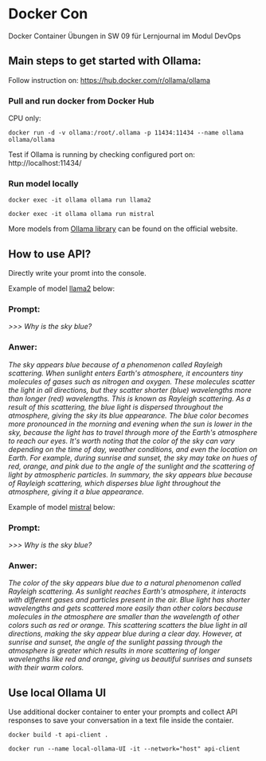 # Docker Con
Docker Container Übungen in SW 09 für Lernjournal im Modul DevOps


## Main steps to get started with Ollama:
Follow instruction on: https://hub.docker.com/r/ollama/ollama


### Pull and run docker from Docker Hub 
CPU only:
```
docker run -d -v ollama:/root/.ollama -p 11434:11434 --name ollama ollama/ollama
```
Test if Ollama is running by checking configured port on: http://localhost:11434/

### Run model locally
```
docker exec -it ollama ollama run llama2
```
```
docker exec -it ollama ollama run mistral
```

More models from [Ollama library](https://ollama.com/library) can be found on the official website.


## How to use API? 
Directly write your promt into the console. 

Example of model [llama2](https://ollama.com/library/llama2) below:

### Prompt: 
_>>> Why is the sky blue?_

### Anwer: 
_The sky appears blue because of a phenomenon called Rayleigh scattering. When sunlight enters Earth's atmosphere, it encounters tiny molecules of gases such as nitrogen and oxygen. These molecules scatter the light in all directions, but they scatter shorter (blue) wavelengths more than longer (red) wavelengths. This is known as Rayleigh scattering.
As a result of this scattering, the blue light is dispersed throughout the atmosphere, giving the sky its blue appearance. The blue color becomes more pronounced in the morning and evening when the sun is lower in the sky, because the light has to travel through more of the Earth's atmosphere to reach our eyes.
It's worth noting that the color of the sky can vary depending on the time of day, weather conditions, and even the location on Earth. For example, during sunrise and sunset, the sky may take on hues of red, orange, and pink due to the angle of the sunlight and the scattering of light by atmospheric particles.
In summary, the sky appears blue because of Rayleigh scattering, which disperses blue light throughout the atmosphere, giving it a blue appearance._


Example of model [mistral](https://ollama.com/library/mistral) below:

### Prompt: 
_>>> Why is the sky blue?_

### Anwer: 
_The color of the sky appears blue due to a natural phenomenon called Rayleigh scattering. As sunlight reaches Earth's atmosphere, it interacts 
with different gases and particles present in the air. Blue light has shorter wavelengths and gets scattered more easily than other colors because molecules in the atmosphere are smaller than the wavelength of other colors such as red or orange. This scattering scatters the blue light in all directions, making the sky appear blue during a clear day. However, at sunrise and sunset, the angle of the sunlight passing through the atmosphere 
is greater which results in more scattering of longer wavelengths like red and orange, giving us beautiful sunrises and sunsets with their warm
colors._

## Use local Ollama UI
Use additional docker container to enter your prompts and collect API responses to save your conversation in a text file inside the contaier.

```
docker build -t api-client .
```
```
docker run --name local-ollama-UI -it --network="host" api-client
```